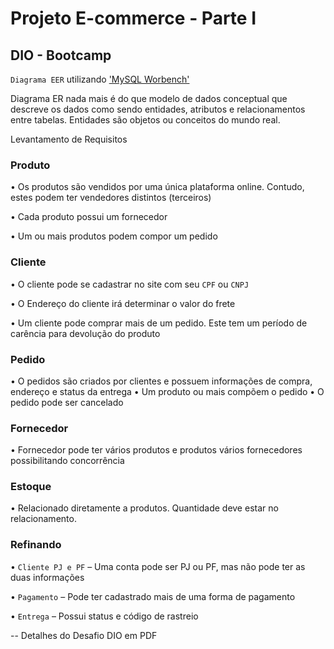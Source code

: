 
# Projeto E-commerce - Parte I
## DIO - Bootcamp

``Diagrama EER`` utilizando  ['MySQL Worbench'](https://www.mysql.com/products/workbench/)

Diagrama ER nada mais é do que modelo de dados conceptual que descreve os dados como sendo entidades, atributos e relacionamentos entre tabelas. Entidades são objetos ou conceitos do mundo real.

Levantamento de Requisitos
### Produto
• Os produtos são vendidos por uma única plataforma online.
Contudo, estes podem ter vendedores distintos (terceiros)

• Cada produto possui um fornecedor

• Um ou mais produtos podem compor um pedido

### Cliente
• O cliente pode se cadastrar no site com seu ``CPF`` ou ``CNPJ``

• O Endereço do cliente irá determinar o valor do frete

• Um cliente pode comprar mais de um pedido. Este tem um período
de carência para devolução do produto

### Pedido
• O pedidos são criados por clientes e possuem informações de
compra, endereço e status da entrega
• Um produto ou mais compõem o pedido
• O pedido pode ser cancelado

### Fornecedor
• Fornecedor pode ter vários produtos e produtos vários fornecedores possibilitando concorrência

### Estoque
• Relacionado diretamente a produtos. Quantidade deve estar no relacionamento.

### Refinando
• ``Cliente PJ e PF`` – Uma conta pode ser PJ ou PF, mas não
pode ter as duas informações

• ``Pagamento`` – Pode ter cadastrado mais de uma forma de
pagamento

• ``Entrega`` – Possui status e código de rastreio

-- Detalhes do Desafio DIO em PDF
